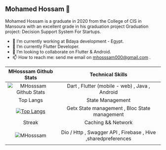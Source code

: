 ## Mohamed Hossam 👋

Mohamed Hossam is a graduate in 2020 from the College of CIS in Mansoura with an excellent grade in his graduation project
Graduation project: Decision Support System For Startups.

- 🔭 I’m currently working at Bdaya development - Egypt.
- 🌱 I’m currently Flutter Developer.
- 👯 I’m looking to collaborate on Flutter & Android.
- 📫 How to reach me: send me email on mhosssam000@gmail.com .


<div align="center">

| MHosssam Github Stats | Technical Skills |
|:------------------------:|:------------------------:|
|![MHosssam Github Stats](https://github-readme-stats.vercel.app/api?username=MHosssam&show_icons=true&theme=dracula)| Dart , Flutter  (mobile - web) , Java , Android |
|Top Langs | State Management |
|[![Top Langs](https://github-readme-stats.vercel.app/api/top-langs/?username=MHosssam&exclude_repo=ualehosaini.github.io,free-for-dev&layout=compact&langs_count=8)](https://github.com/ualehosaini)|  Getx State management , Bloc State management |
| Streak | Caching && Network |
|<p><img align="center" src="https://github-readme-streak-stats.herokuapp.com/?user=MHosssam&" alt="MHosssam" /></p> |  Dio / Http , Swagger API , Firebase , Hive ,sharedpreferences  |
 
</div>


